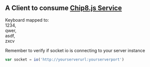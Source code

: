 ## A Client to consume [Chip8.js Service](https://github.com/DaisukiTamago/Chip8.js)

Keyboard mapped to:  
1234,  
qwer,  
asdf,  
zxcv


Remember to verify if socket io is connecting to your server instance  

```javascript
var socket = io('http://yourserverurl:yourserverport')
```
